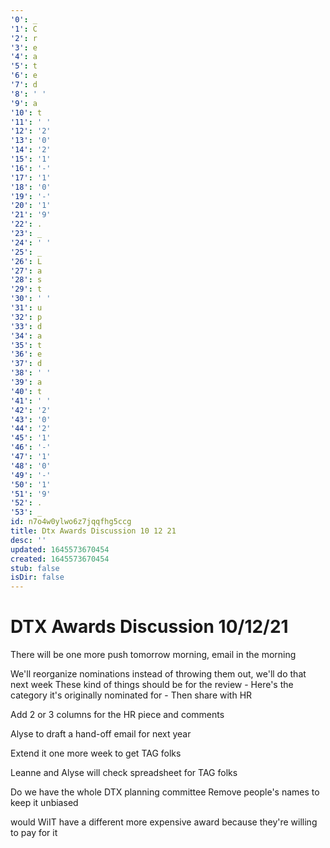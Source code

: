 ```yaml
---
'0': _
'1': C
'2': r
'3': e
'4': a
'5': t
'6': e
'7': d
'8': ' '
'9': a
'10': t
'11': ' '
'12': '2'
'13': '0'
'14': '2'
'15': '1'
'16': '-'
'17': '1'
'18': '0'
'19': '-'
'20': '1'
'21': '9'
'22': .
'23': _
'24': ' '
'25': _
'26': L
'27': a
'28': s
'29': t
'30': ' '
'31': u
'32': p
'33': d
'34': a
'35': t
'36': e
'37': d
'38': ' '
'39': a
'40': t
'41': ' '
'42': '2'
'43': '0'
'44': '2'
'45': '1'
'46': '-'
'47': '1'
'48': '0'
'49': '-'
'50': '1'
'51': '9'
'52': .
'53': _
id: n7o4w0ylwo6z7jqqfhg5ccg
title: Dtx Awards Discussion 10 12 21
desc: ''
updated: 1645573670454
created: 1645573670454
stub: false
isDir: false
---
```


# DTX Awards Discussion 10/12/21


There will be one more push tomorrow morning,
email in the morning

We'll reorganize nominations instead of throwing them out,
we'll do that next week
These kind of things should be for the review
\- Here's the category it's originally nominated for
\- Then share with HR

Add 2 or 3 columns for the HR piece and comments

Alyse to draft a hand-off email for next year

Extend it one more week to get TAG folks

Leanne and Alyse will check spreadsheet for TAG folks

Do we have the whole DTX planning committee
Remove people's names to keep it unbiased

would WiIT have a different more expensive award because they're willing to pay for it

